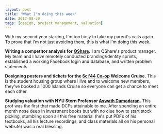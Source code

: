 ```yaml
---
layout: post
title: "What I'm doing this week"
date: 2017-08-30
tags: [design, project management, valuation]
---
```

With my second year starting, I'm too busy to take my parent's calls again. To prove that I'm not just avoiding them, this is what I'm doing this week. 

**Writing a competitor analysis for [QShare](https://elainegao.com/qshare).** I am QShare's product manager. My team and I have remotely conducted branding/identity sprints, established a working Facebook login and database, and written problem statements. 

**Designing posters and tickets for the [Sci'44 Co-op](http://studenthousingkingston.ca/) Welcome Cruise.** This is the student housing group where I live and to welcome new members, they've booked a 1000 Islands Cruise so everyone can get a chance to meet each other. 

**Studying valuation with NYU Stern Professor [Aswath Damodaran](http://aswathdamodaran.blogspot.ca/).** This prof was the first that made DCFs attainable to me. After spending an entire month nose deep in investment books but with no clue how to start stock picking, stumbling upon all this free material (he's put PDFs of his textbooks, all his lecture recordings, and class materials all on his personal website) was a real blessing.